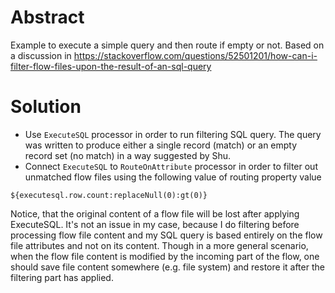# Abstract

Example to execute a simple query and then route if empty or not. Based on a discussion in https://stackoverflow.com/questions/52501201/how-can-i-filter-flow-files-upon-the-result-of-an-sql-query

# Solution

* Use ```ExecuteSQL``` processor in order to run filtering SQL query. The query was written to produce either a single record (match) or an empty record set (no match) in a way suggested by Shu.
* Connect ```ExecuteSQL``` to ```RouteOnAttribute``` processor in order to filter out unmatched flow files using the following value of routing property value 

```
${executesql.row.count:replaceNull(0):gt(0)}
```


Notice, that the original content of a flow file will be lost after applying ExecuteSQL. It's not an issue in my case, because I do filtering before processing flow file content and my SQL query is based entirely on the flow file attributes and not on its content. Though in a more general scenario, when the flow file content is modified by the incoming part of the flow, one should save file content somewhere (e.g. file system) and restore it after the filtering part has applied.
